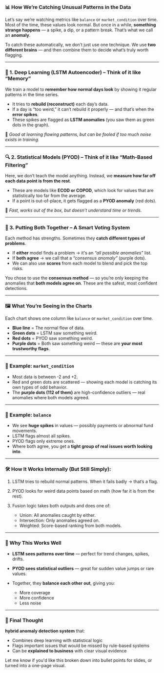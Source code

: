 
### 📊 **How We’re Catching Unusual Patterns in the Data**

Let’s say we’re watching metrics like `balance` or `market_condition` over time. Most of the time, these values look normal. But once in a while, **something strange happens** — a spike, a dip, or a pattern break. That’s what we call an **anomaly**.

To catch these automatically, we don’t just use one technique. We use **two different brains** — and then combine them to decide what’s truly worth flagging.

---

### 🧠 1. Deep Learning (LSTM Autoencoder) – Think of it like “Memory”

We train a model to **remember how normal days look** by showing it regular patterns in the time series.

* It tries to **rebuild (reconstruct)** each day’s data.
* If a day is “too weird,” it can’t rebuild it properly — and that’s when the **error spikes**.
* These spikes are flagged as **LSTM anomalies** (you saw them as green dots in the graph).

📌 *Good at learning flowing patterns, but can be fooled if too much noise exists in training.*

---

### 🔍 2. Statistical Models (PYOD) – Think of it like “Math-Based Filtering”

Here, we don’t teach the model anything. Instead, we **measure how far off each data point is from the rest**.

* These are models like **ECOD or COPOD**, which look for values that are statistically too far from the average.
* If a point is out-of-place, it gets flagged as a **PYOD anomaly** (red dots).

📌 *Fast, works out of the box, but doesn’t understand time or trends.*

---

### 🧩 3. Putting Both Together – A Smart Voting System

Each method has strengths. Sometimes they **catch different types of problems**.

* If **either** model finds a problem → it's an *“all possible anomalies”* list.
* If **both agree** → we call that a *“consensus anomaly”* (purple dots).
* We can also use **scores** from each model to blend and pick the top risks.

You chose to use the **consensus method** — so you’re only keeping the anomalies that **both models agree on**. These are the safest, most confident detections.

---

### 🖼️ What You’re Seeing in the Charts

Each chart shows one column like `balance` or `market_condition` over time.

* **Blue line** = The normal flow of data.
* **Green dots** = LSTM saw something weird.
* **Red dots** = PYOD saw something weird.
* **Purple dots** = Both saw something weird — these are **your most trustworthy flags**.

---

### 🔎 Example: `market_condition`

* Most data is between -2 and +2.
* Red and green dots are scattered — showing each model is catching its own types of odd behavior.
* The **purple dots (112 of them)** are high-confidence outliers — real anomalies where both models agreed.

---

### 🔎 Example: `balance`

* We see **huge spikes** in values — possibly payments or abnormal fund movements.
* LSTM flags almost all spikes.
* PYOD flags only extreme ones.
* Where both agree, you get a **tight group of real issues worth looking into**.

---

### 🛠️ How It Works Internally (But Still Simply):

1. LSTM tries to rebuild normal patterns. When it fails badly → that’s a flag.
2. PYOD looks for weird data points based on math (how far it is from the rest).
3. Fusion logic takes both outputs and does one of:

   * Union: All anomalies caught by either.
   * Intersection: Only anomalies agreed on.
   * Weighted: Score-based ranking from both models.

---

### 🧠 Why This Works Well

* **LSTM sees patterns over time** — perfect for trend changes, spikes, drifts.
* **PYOD sees statistical outliers** — great for sudden value jumps or rare values.
* Together, they **balance each other out**, giving you:

  * More coverage
  * More confidence
  * Less noise

---

### 🏁 Final Thought

 **hybrid anomaly detection system** that:

* Combines deep learning with statistical logic
* Flags important issues that would be missed by rule-based systems
* Can be **explained to business** with clear visual evidence

Let me know if you'd like this broken down into bullet points for slides, or turned into a one-page visual.
